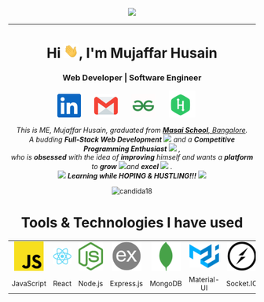 <p align="center">
  <img src="https://github.com/thompsonemerson/thompsonemerson/raw/master/cover-thompson.png" height="200"/>
</p>
<hr>
<h1 align="center">Hi <img src="https://raw.githubusercontent.com/ABSphreak/ABSphreak/master/gifs/Hi.gif" width="30px">, I'm Mujaffar Husain</h1>
<h3 align="center">Web Developer | Software Engineer</h3>

<p align="center">
<a href="www.linkedin.com/in/mujhusain" target="blank"><img src="/.github/icons/linkedin.svg" width="48"></a>&nbsp;&nbsp;&nbsp;&nbsp;&nbsp;&nbsp;
<a href="mailto:mujaffarhssn@gmail.com" target="blank"><img src="/.github/icons/email.svg" width="48"></a>&nbsp;&nbsp;&nbsp;&nbsp;&nbsp;&nbsp;
<a href="https://auth.geeksforgeeks.org/user/mujaffarhssn/profile" target="blank"><img src="/.github/icons/GeeksforGeeks.png" width="48"></a>&nbsp;&nbsp;&nbsp;&nbsp;&nbsp;&nbsp;
<a href="https://www.hackerrank.com/Mujaffar" target="blank"><img src="/.github/icons/hackerrank.svg" width="54"></a>&nbsp;&nbsp;&nbsp;&nbsp;&nbsp;&nbsp;
</p>

</p>

<p align="center">
  <em>
    This is ME, Mujaffar Husain, graduated from <a href="https://www.masaischool.com"> <b>Masai School</b>, Bangalore</a>. <br>
    A budding <b>Full-Stack Web Development</b> <img src="https://github.com/TheDudeThatCode/TheDudeThatCode/blob/master/Assets/Developer.gif" width="30px"> and a <b>Competitive Programming Enthusiast</b>&nbsp;<img src="https://github.com/TheDudeThatCode/TheDudeThatCode/blob/master/Assets/Designer.gif" width="36px">&nbsp,<br>who is <b>obsessed</b>
    with the idea of <b>improving</b> himself and wants a <b>platform</b> to 
    <b>grow</b> <img src="https://github.com/TheDudeThatCode/TheDudeThatCode/blob/master/Assets/Rocket.gif" width="18px">and 
    <b>excel</b> <img src="https://github.com/TheDudeThatCode/TheDudeThatCode/blob/master/Assets/Medal.gif" width="20px">&nbsp.
  </em> 
  <br>
  <img src="https://media.giphy.com/media/VgCDAzcKvsR6OM0uWg/giphy.gif" width="50" /> <b><i>Learning while HOPING & HUSTLING!!!</i></b> <img src="https://media.giphy.com/media/7j2hfyeVcDtf2/giphy.gif" width="50" />
</p>

<p align="center"><img src="https://github-readme-streak-stats.herokuapp.com/?user=mujhusain&theme=algolia" alt="candida18"  /></p>

##

<h1 align="center">Tools & Technologies I have used</h1>
<table >
	<tr align="center">
  <td >
			<img src="/.github/icons/js.png" width="60"/>
		</td>
		<td >
			<img src="/.github/icons/react.png" width="60"/>
		</td>
		<td >
			<img src="/.github/icons/nodejs.svg" width="60"/>
		</td>
		<td >
			<img src="/.github/icons/expressjs.png" width="60"/>
		</td>
    <td >
			<img src="/.github/icons/mongodb.svg" width="60"/>
		</td>
		<td>
			<img src="/.github/icons/materialui.svg" width="60"/>
		</td>
		<td >
			<img src="/.github/icons/socketio.svg" width="60"/>
		</td>
    <td >
			<img src="/.github/icons/redux.svg" width="60"/>
		</td>
		<td >
			<img src="/.github/icons/bootstrap.svg" width="60"/>
		</td>
		<td >
			<img src="/.github/icons/bash.svg" width="60"/>
		</td>
    <td >
			<img src="/.github/icons/vscode.png" width="60"/>
		</td>
		<td >
			<img src="/.github/icons/ps.png" width="60"/>
		</td>
    </tr>
    <tr align="center">
    	<td>JavaScript</td>
    	<td>React</td>
    	<td>Node.js</td>
    	<td>Express.js</td>
      <td>MongoDB</td>
		<td>Material-UI</td>
		<td>Socket.IO</td>
    <td>Redux</td>
		<td>Bootstrap</td>
		<td>Bash</td>
		<td>VS Code</td>
		<td>Photoshop</td>
    </tr>

</table>
